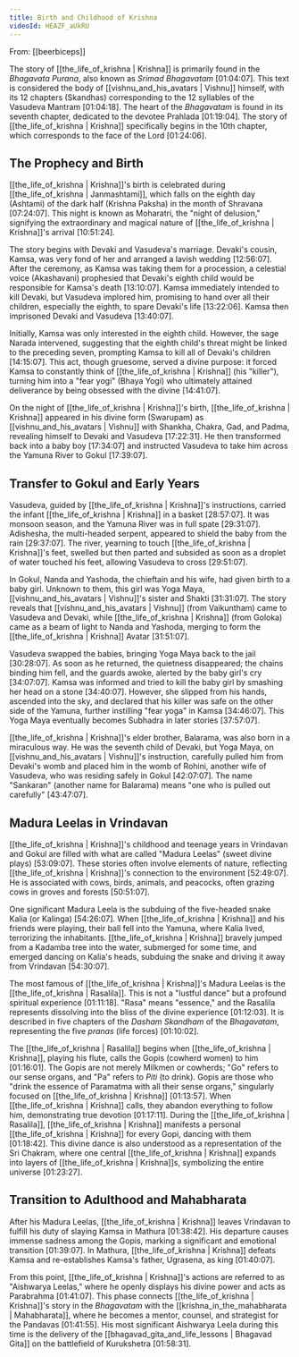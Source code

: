 ```yaml
---
title: Birth and Childhood of Krishna
videoId: HEAZF_aUkRU
---
```


From: [[beerbiceps]] <br/> 

The story of [[the_life_of_krishna | Krishna]] is primarily found in the *Bhagavata Purana*, also known as *Srimad Bhagavatam* <a class="yt-timestamp" data-t="01:04:07">[01:04:07]</a>. This text is considered the body of [[vishnu_and_his_avatars | Vishnu]] himself, with its 12 chapters (Skandhas) corresponding to the 12 syllables of the Vasudeva Mantram <a class="yt-timestamp" data-t="01:04:18">[01:04:18]</a>. The heart of the *Bhagavatam* is found in its seventh chapter, dedicated to the devotee Prahlada <a class="yt-timestamp" data-t="01:19:04">[01:19:04]</a>. The story of [[the_life_of_krishna | Krishna]] specifically begins in the 10th chapter, which corresponds to the face of the Lord <a class="yt-timestamp" data-t="01:24:06">[01:24:06]</a>.

## The Prophecy and Birth

[[the_life_of_krishna | Krishna]]'s birth is celebrated during [[the_life_of_krishna | Janmashtami]], which falls on the eighth day (Ashtami) of the dark half (Krishna Paksha) in the month of Shravana <a class="yt-timestamp" data-t="07:24:07">[07:24:07]</a>. This night is known as Moharatri, the "night of delusion," signifying the extraordinary and magical nature of [[the_life_of_krishna | Krishna]]'s arrival <a class="yt-timestamp" data-t="10:51:24">[10:51:24]</a>.

The story begins with Devaki and Vasudeva's marriage. Devaki's cousin, Kamsa, was very fond of her and arranged a lavish wedding <a class="yt-timestamp" data-t="12:56:07">[12:56:07]</a>. After the ceremony, as Kamsa was taking them for a procession, a celestial voice (Akashavani) prophesied that Devaki's eighth child would be responsible for Kamsa's death <a class="yt-timestamp" data-t="13:10:07">[13:10:07]</a>. Kamsa immediately intended to kill Devaki, but Vasudeva implored him, promising to hand over all their children, especially the eighth, to spare Devaki's life <a class="yt-timestamp" data-t="13:22:06">[13:22:06]</a>. Kamsa then imprisoned Devaki and Vasudeva <a class="yt-timestamp" data-t="13:40:07">[13:40:07]</a>.

Initially, Kamsa was only interested in the eighth child. However, the sage Narada intervened, suggesting that the eighth child's threat might be linked to the preceding seven, prompting Kamsa to kill all of Devaki's children <a class="yt-timestamp" data-t="14:15:07">[14:15:07]</a>. This act, though gruesome, served a divine purpose: it forced Kamsa to constantly think of [[the_life_of_krishna | Krishna]] (his "killer"), turning him into a "fear yogi" (Bhaya Yogi) who ultimately attained deliverance by being obsessed with the divine <a class="yt-timestamp" data-t="14:41:07">[14:41:07]</a>.

On the night of [[the_life_of_krishna | Krishna]]'s birth, [[the_life_of_krishna | Krishna]] appeared in his divine form (Swarupam) as [[vishnu_and_his_avatars | Vishnu]] with Shankha, Chakra, Gad, and Padma, revealing himself to Devaki and Vasudeva <a class="yt-timestamp" data-t="17:22:31">[17:22:31]</a>. He then transformed back into a baby boy <a class="yt-timestamp" data-t="17:34:07">[17:34:07]</a> and instructed Vasudeva to take him across the Yamuna River to Gokul <a class="yt-timestamp" data-t="17:39:07">[17:39:07]</a>.

## Transfer to Gokul and Early Years

Vasudeva, guided by [[the_life_of_krishna | Krishna]]'s instructions, carried the infant [[the_life_of_krishna | Krishna]] in a basket <a class="yt-timestamp" data-t="28:57:07">[28:57:07]</a>. It was monsoon season, and the Yamuna River was in full spate <a class="yt-timestamp" data-t="29:31:07">[29:31:07]</a>. Adishesha, the multi-headed serpent, appeared to shield the baby from the rain <a class="yt-timestamp" data-t="29:37:07">[29:37:07]</a>. The river, yearning to touch [[the_life_of_krishna | Krishna]]'s feet, swelled but then parted and subsided as soon as a droplet of water touched his feet, allowing Vasudeva to cross <a class="yt-timestamp" data-t="29:51:07">[29:51:07]</a>.

In Gokul, Nanda and Yashoda, the chieftain and his wife, had given birth to a baby girl. Unknown to them, this girl was Yoga Maya, [[vishnu_and_his_avatars | Vishnu]]'s sister and Shakti <a class="yt-timestamp" data-t="31:31:07">[31:31:07]</a>. The story reveals that [[vishnu_and_his_avatars | Vishnu]] (from Vaikuntham) came to Vasudeva and Devaki, while [[the_life_of_krishna | Krishna]] (from Goloka) came as a beam of light to Nanda and Yashoda, merging to form the [[the_life_of_krishna | Krishna]] Avatar <a class="yt-timestamp" data-t="31:51:07">[31:51:07]</a>.

Vasudeva swapped the babies, bringing Yoga Maya back to the jail <a class="yt-timestamp" data-t="30:28:07">[30:28:07]</a>. As soon as he returned, the quietness disappeared; the chains binding him fell, and the guards awoke, alerted by the baby girl's cry <a class="yt-timestamp" data-t="34:07:07">[34:07:07]</a>. Kamsa was informed and tried to kill the baby girl by smashing her head on a stone <a class="yt-timestamp" data-t="34:40:07">[34:40:07]</a>. However, she slipped from his hands, ascended into the sky, and declared that his killer was safe on the other side of the Yamuna, further instilling "fear yoga" in Kamsa <a class="yt-timestamp" data-t="34:46:07">[34:46:07]</a>. This Yoga Maya eventually becomes Subhadra in later stories <a class="yt-timestamp" data-t="37:57:07">[37:57:07]</a>.

[[the_life_of_krishna | Krishna]]'s elder brother, Balarama, was also born in a miraculous way. He was the seventh child of Devaki, but Yoga Maya, on [[vishnu_and_his_avatars | Vishnu]]'s instruction, carefully pulled him from Devaki's womb and placed him in the womb of Rohini, another wife of Vasudeva, who was residing safely in Gokul <a class="yt-timestamp" data-t="42:07:07">[42:07:07]</a>. The name "Sankaran" (another name for Balarama) means "one who is pulled out carefully" <a class="yt-timestamp" data-t="43:47:07">[43:47:07]</a>.

## Madura Leelas in Vrindavan

[[the_life_of_krishna | Krishna]]'s childhood and teenage years in Vrindavan and Gokul are filled with what are called "Madura Leelas" (sweet divine plays) <a class="yt-timestamp" data-t="53:09:07">[53:09:07]</a>. These stories often involve elements of nature, reflecting [[the_life_of_krishna | Krishna]]'s connection to the environment <a class="yt-timestamp" data-t="52:49:07">[52:49:07]</a>. He is associated with cows, birds, animals, and peacocks, often grazing cows in groves and forests <a class="yt-timestamp" data-t="50:51:07">[50:51:07]</a>.

One significant Madura Leela is the subduing of the five-headed snake Kalia (or Kalinga) <a class="yt-timestamp" data-t="54:26:07">[54:26:07]</a>. When [[the_life_of_krishna | Krishna]] and his friends were playing, their ball fell into the Yamuna, where Kalia lived, terrorizing the inhabitants. [[the_life_of_krishna | Krishna]] bravely jumped from a Kadamba tree into the water, submerged for some time, and emerged dancing on Kalia's heads, subduing the snake and driving it away from Vrindavan <a class="yt-timestamp" data-t="54:30:07">[54:30:07]</a>.

The most famous of [[the_life_of_krishna | Krishna]]'s Madura Leelas is the [[the_life_of_krishna | Rasalila]]. This is not a "lustful dance" but a profound spiritual experience <a class="yt-timestamp" data-t="01:11:18">[01:11:18]</a>. "Rasa" means "essence," and the Rasalila represents dissolving into the bliss of the divine experience <a class="yt-timestamp" data-t="01:12:03">[01:12:03]</a>. It is described in five chapters of the *Dasham Skandham* of the *Bhagavatam*, representing the five *pranas* (life forces) <a class="yt-timestamp" data-t="01:10:02">[01:10:02]</a>.

The [[the_life_of_krishna | Rasalila]] begins when [[the_life_of_krishna | Krishna]], playing his flute, calls the Gopis (cowherd women) to him <a class="yt-timestamp" data-t="01:16:01">[01:16:01]</a>. The Gopis are not merely Milkmen or cowherds; "Go" refers to our sense organs, and "Pa" refers to *Piti* (to drink). Gopis are those who "drink the essence of Paramatma with all their sense organs," singularly focused on [[the_life_of_krishna | Krishna]] <a class="yt-timestamp" data-t="01:13:57">[01:13:57]</a>. When [[the_life_of_krishna | Krishna]] calls, they abandon everything to follow him, demonstrating true devotion <a class="yt-timestamp" data-t="01:17:11">[01:17:11]</a>. During the [[the_life_of_krishna | Rasalila]], [[the_life_of_krishna | Krishna]] manifests a personal [[the_life_of_krishna | Krishna]] for every Gopi, dancing with them <a class="yt-timestamp" data-t="01:18:42">[01:18:42]</a>. This divine dance is also understood as a representation of the Sri Chakram, where one central [[the_life_of_krishna | Krishna]] expands into layers of [[the_life_of_krishna | Krishna]]s, symbolizing the entire universe <a class="yt-timestamp" data-t="01:23:27">[01:23:27]</a>.

## Transition to Adulthood and Mahabharata

After his Madura Leelas, [[the_life_of_krishna | Krishna]] leaves Vrindavan to fulfill his duty of slaying Kamsa in Mathura <a class="yt-timestamp" data-t="01:38:42">[01:38:42]</a>. His departure causes immense sadness among the Gopis, marking a significant and emotional transition <a class="yt-timestamp" data-t="01:39:07">[01:39:07]</a>. In Mathura, [[the_life_of_krishna | Krishna]] defeats Kamsa and re-establishes Kamsa's father, Ugrasena, as king <a class="yt-timestamp" data-t="01:40:07">[01:40:07]</a>.

From this point, [[the_life_of_krishna | Krishna]]'s actions are referred to as "Aishwarya Leelas," where he openly displays his divine power and acts as Parabrahma <a class="yt-timestamp" data-t="01:41:07">[01:41:07]</a>. This phase connects [[the_life_of_krishna | Krishna]]'s story in the *Bhagavatam* with the [[krishna_in_the_mahabharata | Mahabharata]], where he becomes a mentor, counsel, and strategist for the Pandavas <a class="yt-timestamp" data-t="01:41:55">[01:41:55]</a>. His most significant Aishwarya Leela during this time is the delivery of the [[bhagavad_gita_and_life_lessons | Bhagavad Gita]] on the battlefield of Kurukshetra <a class="yt-timestamp" data-t="01:58:31">[01:58:31]</a>.